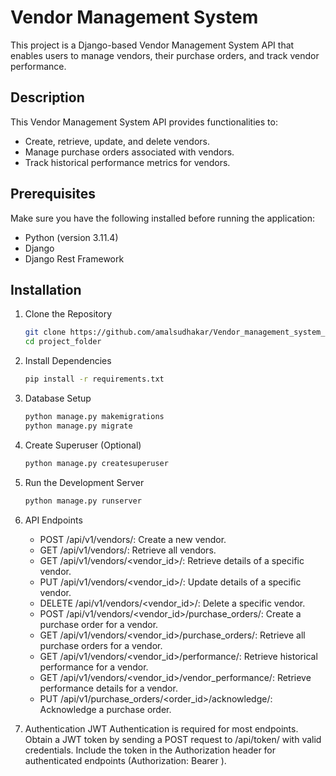 # Vendor Management System

This project is a Django-based Vendor Management System API that enables users to manage vendors, their purchase orders, and track vendor performance.

## Description

This Vendor Management System API provides functionalities to:

- Create, retrieve, update, and delete vendors.
- Manage purchase orders associated with vendors.
- Track historical performance metrics for vendors.

## Prerequisites

Make sure you have the following installed before running the application:

- Python (version 3.11.4)
- Django
- Django Rest Framework


## Installation

1. Clone the Repository
    ```sh
    git clone https://github.com/amalsudhakar/Vendor_management_system_drf.git
    cd project_folder
    ```
2. Install Dependencies
    ```sh
    pip install -r requirements.txt
    ```
3. Database Setup
    ```sh
    python manage.py makemigrations
    python manage.py migrate
    ```
4. Create Superuser (Optional)
    ```sh
    python manage.py createsuperuser
    ```
5. Run the Development Server
    ```sh
    python manage.py runserver
    ```
6. API Endpoints

    - POST /api/v1/vendors/: Create a new vendor.
    - GET /api/v1/vendors/: Retrieve all vendors.
    - GET /api/v1/vendors/<vendor_id>/: Retrieve details of a specific vendor.
    - PUT /api/v1/vendors/<vendor_id>/: Update details of a specific vendor.
    - DELETE /api/v1/vendors/<vendor_id>/: Delete a specific vendor.
    - POST /api/v1/vendors/<vendor_id>/purchase_orders/: Create a purchase order for a vendor.
    - GET /api/v1/vendors/<vendor_id>/purchase_orders/: Retrieve all purchase orders for a vendor.
    - GET /api/v1/vendors/<vendor_id>/performance/: Retrieve historical performance for a vendor.
    - GET /api/v1/vendors/<vendor_id>/vendor_performance/: Retrieve performance details for a vendor.
    - PUT /api/v1/purchase_orders/<order_id>/acknowledge/: Acknowledge a purchase order.

7. Authentication
    JWT Authentication is required for most endpoints.
    Obtain a JWT token by sending a POST request to /api/token/ with valid credentials.
    Include the token in the Authorization header for authenticated endpoints (Authorization: Bearer <token>).